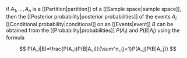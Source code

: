 if $A_1,\dots,A_n$ is a [[Partition|partition]] of a [[Sample space|sample space]], then the [[Posterior probability|posterior probabilities]] of the events $A_i$ [[Conditional probability|conditional]] on an [[Events|event]] $B$ can be obtained from the [[Probability|probabilities]] $P(A_i)$ and $P(B|A_i)$ using the formula

$$
P(A_i|B)=\frac{P(A_i)P(B|A_i)}{\sum^n_{j=1}P(A_j)P(B|A_j)}
$$
